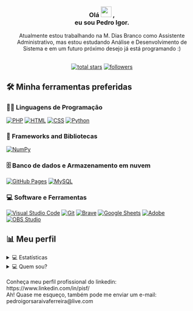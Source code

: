 <h3 align="center">
  Olá
  <img src="https://media.giphy.com/media/hvRJCLFzcasrR4ia7z/giphy.gif" width="28">
  ,<br> eu sou Pedro Igor.
</h3>

<div align="center">
Atualmente estou trabalhando na M. Dias Branco como Assistente Administrativo, mas estou estudando Análise e Desenvolvimento de Sistema e em um futuro próximo desejo já está programando :)
</div>

<br/>

<!-- Social badges section -->
<!-- Badges with custom icons - https://github.com/DenverCoder1/custom-icon-badges -->
<!-- YouTube stats - https://github.com/DenverCoder1/github-readme-youtube-stats -->
<!-- View counter - https://github.com/DenverCoder1/Simple-View-Counter -->
<!-- Star counter - https://github.com/idealclover/GitHub-Star-Counter -->
<p align="center">
  <a href="https://github.com/pedroigorsf?tab=repositories&sort=stargazers">
    <img alt="total stars" title="Total stars on GitHub" src="https://custom-icon-badges.herokuapp.com/badge/dynamic/json?logo=star&color=55960c&labelColor=488207&label=Stars&style=for-the-badge&query=%24.stars&url=https://api.github-star-counter.workers.dev/user/pedroigorsf"/></a>
  <a href="https://github.com/pedroigorsf?tab=followers">
    <img alt="followers" title="Follow me on Github" src="https://custom-icon-badges.herokuapp.com/github/followers/pedroigorsf?color=236ad3&labelColor=1155ba&style=for-the-badge&logo=person-add&label=Follow&logoColor=white"/></a>
</p>


## 🛠️ Minha ferramentas preferidas

### 👨‍💻 Linguagens de Programação

<p>
    <a href="https://github.com/search?q=user%3pedroigorsf+language%3Aphp"><img alt="PHP" src="https://img.shields.io/badge/PHP-777BB4.svg?logo=php&logoColor=white"></a>
    <a href="https://github.com/search?q=user%3pedroigorsf+language%3Ahtml"><img alt="HTML" src="https://img.shields.io/badge/HTML-E34F26.svg?logo=html5&logoColor=white"></a>
    <a href="https://github.com/search?q=user%3pedroigorsf+language%3Acss"><img alt="CSS" src="https://img.shields.io/badge/CSS-1572B6.svg?logo=css3&logoColor=white"></a>
    <a href="https://github.com/search?q=user%3pedroigorsf+language%3Apython"><img alt="Python" src="https://img.shields.io/badge/Python-14354C.svg?logo=python&logoColor=white"></a>
  
  
  
   <!--   <a href="https://github.com/search?q=user%3pedroigorsf+language%3Aassembly"><img alt="MIPS Assembly" src="https://custom-icon-badges.herokuapp.com/badge/Assembly-525252.svg?logo=asm-hex&logoColor=white"></a> -->
   <!--   <a href="https://github.com/search?q=user%3pedroigorsf+language%3Abash"><img alt="Bash" src="https://img.shields.io/badge/Bash-121011.svg?logo=gnu-bash&logoColor=white"></a> -->
   <!--   <a href="https://github.com/search?q=user%3pedroigorsf+language%3Ac"><img alt="C" src="https://custom-icon-badges.herokuapp.com/badge/C-03599C.svg?logo=c-in-hexagon&logoColor=white"></a> -->
   <!--   <a href="https://github.com/search?q=user%3pedroigorsf+language%3Acpp"><img alt="C++" src="https://custom-icon-badges.herokuapp.com/badge/C++-9C033A.svg?logo=cpp2&logoColor=white"></a> -->
   <!--   <a href="https://github.com/search?q=user%3pedroigorsf+language%3Acsharp"><img alt="C#" src="https://custom-icon-badges.herokuapp.com/badge/C%23-68217A.svg?logo=cs2&logoColor=white"></a> -->
   <!--   <a href="https://github.com/search?q=user%3pedroigorsf+language%3Aceylon"><img alt="Ceylon" src="https://custom-icon-badges.herokuapp.com/badge/Ceylon-E39842.svg?logo=ceylon&logoColor=white"></a> -->
   <!--   <a href="https://github.com/search?q=user%3pedroigorsf+language%3Adart"><img alt="Dart" src="https://img.shields.io/badge/Dart-15A6C4.svg?logo=dart&logoColor=white"></a> -->
   <!--   <a href="https://github.com/search?q=user%3pedroigorsf+language%3Ags"><img alt="Google Apps Script" src="https://custom-icon-badges.herokuapp.com/badge/Google%20Apps%20Script-02569B.svg?logo=color-swatch&logoColor=white"></a> -->
   <!--   <a href="https://github.com/search?q=user%3pedroigorsf+language%3Ajava"><img alt="Java" src="https://img.shields.io/badge/Java-007396.svg?logo=java&logoColor=white"></a> -->
   <!--   <a href="https://github.com/search?q=user%3pedroigorsf+language%3Ajavascript"><img alt="JavaScript" src="https://img.shields.io/badge/JavaScript-F7DF1E.svg?logo=javascript&logoColor=black"></a> -->
   <!--   <a href="https://github.com/search?q=user%3pedroigorsf+language%3Akotlin"><img alt="Kotlin" src="https://img.shields.io/badge/Kotlin-0095D5.svg?logo=Kotlin&logoColor=white"></a> -->
   <!--   <a href="https://github.com/search?q=user%3pedroigorsf+language%3Atex"><img alt="LaTeX" src="https://img.shields.io/badge/LaTeX-008080.svg?logo=LaTeX&logoColor=white"></a> -->
   <!--   <a href="https://github.com/search?q=user%3pedroigorsf+language%3Amarkdown"><img alt="Markdown" src="https://img.shields.io/badge/Markdown-000000.svg?logo=markdown&logoColor=white"></a> -->
   <!--   <a href="https://github.com/search?q=user%3pedroigorsf+language%3Ajavascript"><img alt="Node.js" src="https://img.shields.io/badge/Node.js-43853D.svg?logo=node.js&logoColor=white"></a> -->
   <!--   <a href="https://github.com/search?q=user%3pedroigorsf+language%3Aprolog"><img alt="Prolog" src="https://custom-icon-badges.herokuapp.com/badge/Prolog-E61B23.svg?logo=swi-prolog&logoColor=white"></a> -->
   <!--   <a href="https://github.com/search?q=user%3pedroigorsf+language%3Ar"><img alt="R" src="https://img.shields.io/badge/R-276DC3.svg?logo=r&logoColor=white"></a> -->
   <!--   <a href="https://github.com/search?q=user%3pedroigorsf+language%3Aruby"><img alt="Ruby" src="https://img.shields.io/badge/Ruby-CC342D.svg?logo=ruby&logoColor=white"></a> -->
   <!--   <a href="https://github.com/search?q=user%3pedroigorsf+language%3Asass"><img alt="SASS" src="https://img.shields.io/badge/Sass-hotpink.svg?logo=SASS&logoColor=white"></a> -->
   <!--   <a href="https://github.com/search?q=user%3pedroigorsf+language%3Ascratch"><img alt="Scratch" src="https://img.shields.io/badge/Scratch-4D97FF.svg?logo=scratch&logoColor=white"></a> -->
   <!--   <a href="https://github.com/search?q=user%3pedroigorsf+language%3Asql"><img alt="SQL" src="https://custom-icon-badges.herokuapp.com/badge/SQL-025E8C.svg?logo=database&logoColor=white"></a> -->
  <!--    <a href="https://github.com/search?q=user%3pedroigorsf+language%3Asvg"><img alt="SVG+XML" src="https://img.shields.io/badge/SVG%2BXML-e0982c.svg?logo=svg&logoColor=white"></a> -->
  <!--    <a href="https://github.com/search?q=user%3pedroigorsf+language%3AtypeScript"><img alt="TypeScript" src="https://img.shields.io/badge/TypeScript-007ACC.svg?logo=typescript&logoColor=white"></a> -->
</p>

### 🧰 Frameworks and Bibliotecas

<p>
    <a href="#"><img alt="NumPy" src="https://img.shields.io/badge/Numpy-013243.svg?logo=numpy&logoColor=white"></a>
  
  
    
  <!--   <a href="#"><img alt="Arduino" src="https://img.shields.io/badge/-Arduino-00979D?logo=Arduino&logoColor=white"></a> -->
  <!--   <a href="#"><img alt="Bootstrap" src="https://img.shields.io/badge/Bootstrap-7952B3.svg?logo=bootstrap&logoColor=white"></a> -->
  <!--   <a href="#"><img alt="Cordova" src="https://img.shields.io/badge/-Cordova-E8E8E8?logo=apache-cordova&logoColor=black"></a> -->
  <!--   <a href="#"><img alt="Electron" src="https://img.shields.io/badge/Electron-20232e.svg?logo=electron&logoColor=white"></a> -->
  <!--   <a href="#"><img alt="Express.js" src="https://img.shields.io/badge/Express.js-404d59.svg?logo=express&logoColor=white"></a> -->
  <!--   <a href="#"><img alt="Flutter" src="https://img.shields.io/badge/Flutter-02569B.svg?logo=flutter&logoColor=white"></a> -->
  <!--   <a href="#"><img alt="GitHub Actions" src="https://img.shields.io/badge/GitHub%20Actions-2671E5.svg?logo=github%20actions&logoColor=white"></a> -->
  <!--   <a href="#"><img alt="Jest" src="https://img.shields.io/badge/Jest-C21325.svg?logo=jest&logoColor=white"></a> -->
  <!--   <a href="#"><img alt="JUnit" src="https://custom-icon-badges.herokuapp.com/badge/JUnit-25A162.svg?logo=check-circle&logoColor=white"></a> -->
  <!--   <a href="#"><img alt="Keras" src="https://img.shields.io/badge/Keras-D00000.svg?logo=Keras&logoColor=white"></a> -->
  <!--   <a href="#"><img alt="Material Design" src="https://img.shields.io/badge/Material%20Design-0081CB.svg?logo=material-design&logoColor=white"></a> -->
  <!--   <a href="#"><img alt="Pandas" src="https://img.shields.io/badge/Pandas-150458.svg?logo=pandas&logoColor=white"></a> -->
  <!--   <a href="#"><img alt="PHPUnit" src="https://custom-icon-badges.herokuapp.com/badge/PHPUnit-366488.svg?logo=test-tube&logoColor=white"></a> -->
  <!--   <a href="#"><img alt="Pytest" src="https://img.shields.io/badge/Pytest-0A9EDC.svg?logo=pytest&logoColor=white"></a> -->
  <!--   <a href="#"><img alt="React" src="https://img.shields.io/badge/React-20232a.svg?logo=react&logoColor=%2361DAFB"></a> -->
  <!--   <a href="#"><img alt="SonarLint" src="https://img.shields.io/badge/-SonarLint-CB2029?logo=sonarlint&logoColor=white"></a> -->
  <!--   <a href="#"><img alt="Symfony" src="https://img.shields.io/badge/Symfony-111111.svg?logo=symfony&logoColor=white"></a> -->
  <!--   <a href="#"><img alt="SymPy" src="https://img.shields.io/badge/Sympy-3B5526.svg?logo=sympy&logoColor=white"></a> -->
  <!--   <a href="#"><img alt="TensorFlow" src="https://img.shields.io/badge/TensorFlow-FF6F00.svg?logo=TensorFlow&logoColor=white"></a> -->
  <!--   <a href="#"><img alt="Wordpress" src="https://img.shields.io/badge/Wordpress-21759B?logo=wordpress&logoColor=white"></a> -->
   <!--  <a href="#"><img alt="WPF (.Net)" src="https://img.shields.io/badge/WPF-5C2D91?logo=.net&logoColor=white"></a> -->
</p>

### 🗄️ Banco de dados e Armazenamento em nuvem

<p>
    <a href="#"><img alt="GitHub Pages" src="https://img.shields.io/badge/GitHub%20Pages-327FC7.svg?logo=github&logoColor=white"></a>
    <a href="#"><img alt="MySQL" src="https://img.shields.io/badge/MySQL-00f.svg?logo=mysql&logoColor=white"></a>
</p>


   <!-- <a href="#"><img alt="Heroku" src="https://img.shields.io/badge/Heroku-430098.svg?logo=heroku&logoColor=white"></a> -->
   <!-- <a href="#"><img alt="MongoDB" src ="https://img.shields.io/badge/MongoDB-4ea94b.svg?logo=mongodb&logoColor=white"></a> -->
   <!-- <a href="#"><img alt="Notion" src="https://img.shields.io/badge/Notion-010101.svg?logo=notion&logoColor=white"></a> -->
   <!-- <a href="#"><img alt="Oracle" src ="https://img.shields.io/badge/Oracle-F00000.svg?logo=oracle&logoColor=white"></a> -->
   <!-- <a href="#"><img alt="PostgreSQL" src ="https://img.shields.io/badge/PostgreSQL-316192.svg?logo=postgresql&logoColor=white"></a> -->
   <!-- <a href="#"><img alt="Repl.it" src="https://img.shields.io/badge/Repl.it-0D101E.svg?logo=Replit&logoColor=white"></a> -->
   <!-- <a href="#"><img alt="SQLite" src ="https://img.shields.io/badge/SQLite-07405e.svg?logo=sqlite&logoColor=white"></a> -->
   <!-- <a href="#"><img alt="Vercel" src="https://img.shields.io/badge/Vercel-000000.svg?logo=vercel&logoColor=white"></a> -->
   

### 💻 Software e Ferramentas

<p>
    <a href="#"><img alt="Visual Studio Code" src="https://img.shields.io/badge/Visual%20Studio%20Code-0078d7.svg?logo=visual-studio-code&logoColor=white"></a>
    <a href="#"><img alt="Git" src="https://img.shields.io/badge/Git-F05033.svg?logo=git&logoColor=white"></a>
    <a href="#"><img alt="Brave" src="https://img.shields.io/badge/-Brave-FB542B?logo=brave&logoColor=white"></a>
    <a href="#"><img alt="Google Sheets" src="https://img.shields.io/badge/Google%20Sheets-34A853.svg?logo=google%20sheets&logoColor=white"></a>
    <a href="#"><img alt="Adobe" src="https://img.shields.io/badge/Adobe-FF0000.svg?logo=adobe&logoColor=white"></a>
    <a href="#"><img alt="OBS Studio" src="https://img.shields.io/badge/-OBS%20Studio-302E31?logo=obs-studio&logoColor=white"></a>
</p>

  <!--   <a href="#"><img alt="Android" src="https://img.shields.io/badge/Android-3DDC84?logo=android&logoColor=white"></a> -->
  <!--   <a href="#"><img alt="Android Studio" src="https://img.shields.io/badge/Android%20Studio-008678.svg?logo=android-studio&logoColor=white"></a> -->
  <!--   <a href="#"><img alt="Arch Linux" src="https://img.shields.io/badge/Arch%20Linux-1793D1.svg?logo=arch-linux&logoColor=white"></a> -->
  <!--   <a href="#"><img alt="Audacity" src="https://img.shields.io/badge/-Audacity-0000CC?logo=audacity&logoColor=white"></a> -->
  <!--   <a href="#"><img alt="Bitwarden" src="https://img.shields.io/badge/-Bitwarden-175DDC?logo=bitwarden&logoColor=white"></a> -->
  <!--   <a href="#"><img alt="Codepen" src="https://img.shields.io/badge/Codepen-000000.svg?logo=codepen&logoColor=white"></a> -->
  <!--   <a href="#"><img alt="Construct 3" src="https://img.shields.io/badge/Construct%203-00b56a.svg?logo=construct-3&logoColor=white"></a> -->
  <!--   <a href="#"><img alt="Dark Reader" src="https://img.shields.io/badge/-Dark%20Reader-141E24?logo=dark-reader&logoColor=white"></a> -->
  <!--   <a href="#"><img alt="Inkscape" src="https://img.shields.io/badge/Inkscape-000000?logo=Inkscape&logoColor=white"></a> -->
  <!--   <a href="#"><img alt="Jupyter" src="https://img.shields.io/badge/Jupyter-F37626.svg?logo=Jupyter&logoColor=white"></a> -->
  <!--   <a href="#"><img alt="Mathematica" src="https://img.shields.io/badge/Mathematica-DD1100.svg?logo=wolfram-mathematica&logoColor=white"></a> -->
  <!--   <a href="#"><img alt="Photopea" src="https://img.shields.io/badge/Photopea-18A497?logo=photopea&logoColor=white"></a> -->
  <!--   <a href="#"><img alt="Postman" src="https://img.shields.io/badge/Postman-FF6C37?logo=postman&logoColor=white"></a> -->
  <!--   <a href="#"><img alt="Stack Overflow" src="https://img.shields.io/badge/-Stack%20Overflow-FE7A16?logo=stack-overflow&logoColor=white"></a> -->
    



## 📊 Meu perfil
<details> 
  <summary>💻 Estatísticas</summary>
    <br/>
      <div align="center">
    
  <a href="https://github.com/pedroigorsf/github-readme-streak-stats">
    <img title="🔥 Get streak stats for your profile at git.io/streak-stats" alt="pedroigorsf's streak" src="https://github-readme-streak-stats.herokuapp.com/?user=pedroigorsf&theme=monokai-metallian&hide_border=true"/>
  </a>
    
  <a href="https://github.com/anuraghazra/github-readme-stats"><img alt="pedroigorsf's Principais linguagens" align="center" src="https://github-readme-stats.vercel.app/api/top-langs/?username=pedroigorsf&langs_count=8&layout=compact&theme=react&hide_border=true&bg_color=1F222E&title_color=F85D7F&icon_color=F8D866&hide=Jupyter%20Notebook" height="192px"/></a>
  <br/>    
  
  <a href="https://github.com/pedroigorsf?tab=repositories&sort=stargazers"><img alt="Meu repositório" title="Meu repositório" src="https://custom-icon-badges.herokuapp.com/badge/-All%20Repos-2962FF?style=for-the-badge&logoColor=white&logo=repo"/></a>

  <b>Observação:</b> As principais linguagens são apenas uma métrica do meu repositório, mas que não refletem diretamente na experiência e/ou nível de habilidade.
    </div>
   </details>
   
   
  <details> 
  <summary>💻 Quem sou?</summary>
    <br/>
      <div align="left">
          <p>
        Me chamo Pedro Igor, mas algumas pessoas me chamam só de "Pedro" ou "Igor", fique avontade! Estou trabalhando na área administrativa na empresa M. Dias Branco como Assistente Administrative, atualmente estou estudando Análise e Desenvolvimento de Sistemas na Faculdade FADAM.<br>
        Tenho alguns fatos curiosos, pois embora eu seja jovem, sou Diabético e Celíaco (Alergia ao trigo), mas já me adaptei muito bem a essas mudanças da minha vida, então não precisa se preocupar, rs!<br>
        Sem mais delongas, espero que tenha gostado do meu perfil!
          </p>
      </div>
   </details>
   
<br>
Conheça meu perfil profissional do linkedin: https://www.linkedin.com/in/pisf/
<br>
Ah! Quase me esqueço, também pode me enviar um e-mail: pedroigorsaraivaferreira@live.com
